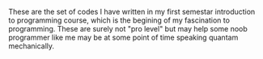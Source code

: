 These are the set of codes I have written in my first semestar introduction to programming course, which is the begining of my fascination to programming. These are surely not "pro level" but may 
help some noob programmer like me may be at some point of time speaking quantam mechanically.
